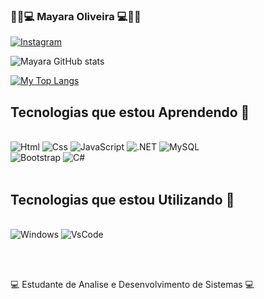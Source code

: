 ### 👩‍💻💻 Mayara Oliveira 💻👩‍💻

[![Instagram](https://img.shields.io/badge/Instagram-E4405F?style=for-the-badge&logo=instagram&logoColor=white)](https://www.instagram.com/_mayara_oliv)

![Mayara GitHub stats](https://github-readme-stats.vercel.app/api?username=MayaraOliveir&show_icons=true&theme=tokyonight)

[![My Top Langs](https://github-readme-stats.vercel.app/api/top-langs/?username=MayaraOliveir&layout=compact)](https://github.com/MayaraOliveir/github-readme-stats)

## Tecnologias que estou Aprendendo 🧠

<div style="display: inline_block"><br/>
<img alt="Html" src="https://img.shields.io/badge/HTML-239120?style=for-the-badge&logo=html5&logoColor=white" />
<img alt="Css" src="https://img.shields.io/badge/CSS-239120?&style=for-the-badge&logo=css3&logoColor=white" />
<img alt="JavaScript" src="https://img.shields.io/badge/JavaScript-F7DF1E?style=for-the-badge&logo=javascript&logoColor=black" />
<img alt=".NET" src="https://img.shields.io/badge/.NET-5C2D91?style=for-the-badge&logo=.net&logoColor=white" />
<img alt="MySQL" src="https://img.shields.io/badge/MySQL-00000F?style=for-the-badge&logo=mysql&logoColor=white" />
<br>
<img alt="Bootstrap" src="https://img.shields.io/badge/Bootstrap-563D7C?style=for-the-badge&logo=bootstrap&logoColor=white" />
<img alt="C#" src="https://img.shields.io/badge/C%23-239120?style=for-the-badge&logo=c-sharp&logoColor=white" />

<div style="display: inline_block"><br/>

## Tecnologias que estou Utilizando 🔧

<div style="display: inline_block"><br/>
<img alt="Windows" src="https://img.shields.io/badge/Windows-0078D6?style=for-the-badge&logo=windows&logoColor=white" />
<img alt="VsCode" src="https://img.shields.io/badge/Visual_Studio_Code-0078D4?style=for-the-badge&logo=visual%20studio%20code&logoColor=white" />

<br/><br/>

💻 Estudante de Analise e Desenvolvimento de Sistemas 💻<br>

